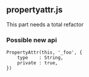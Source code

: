 ## propertyattr.js

This part needs a total refactor


### Possible new api

```
PropertyAttr(this, '_foo', {
	type	: String,
	private	: true,
})
```



